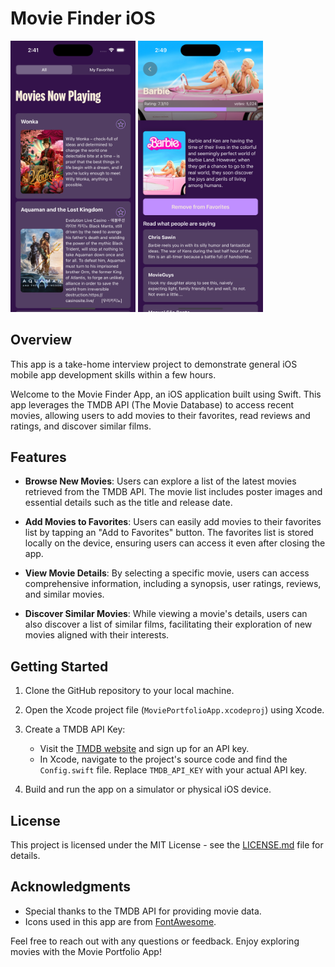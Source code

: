 # Movie Finder iOS
<p float="left">
  <img src="screenshot.png" width="200" />
  <img src="detail.png" width="200" /> 
</p>

## Overview
This app is a take-home interview project to demonstrate general iOS mobile app development skills within a few hours.

Welcome to the Movie Finder App, an iOS application built using Swift. This app leverages the TMDB API (The Movie Database) to access recent movies, allowing users to add movies to their favorites, read reviews and ratings, and discover similar films.

## Features

- **Browse New Movies**: Users can explore a list of the latest movies retrieved from the TMDB API. The movie list includes poster images and essential details such as the title and release date.

- **Add Movies to Favorites**: Users can easily add movies to their favorites list by tapping an "Add to Favorites" button. The favorites list is stored locally on the device, ensuring users can access it even after closing the app.

- **View Movie Details**: By selecting a specific movie, users can access comprehensive information, including a synopsis, user ratings, reviews, and similar movies.

- **Discover Similar Movies**: While viewing a movie's details, users can also discover a list of similar films, facilitating their exploration of new movies aligned with their interests.

## Getting Started

1. Clone the GitHub repository to your local machine.

2. Open the Xcode project file (`MoviePortfolioApp.xcodeproj`) using Xcode.

3. Create a TMDB API Key:

   - Visit the [TMDB website](https://www.themoviedb.org/documentation/api) and sign up for an API key.
   - In Xcode, navigate to the project's source code and find the `Config.swift` file. Replace `TMDB_API_KEY` with your actual API key.

4. Build and run the app on a simulator or physical iOS device.


## License

This project is licensed under the MIT License - see the [LICENSE.md](LICENSE.md) file for details.

## Acknowledgments

- Special thanks to the TMDB API for providing movie data.
- Icons used in this app are from [FontAwesome](https://fontawesome.com/).

Feel free to reach out with any questions or feedback. Enjoy exploring movies with the Movie Portfolio App!
